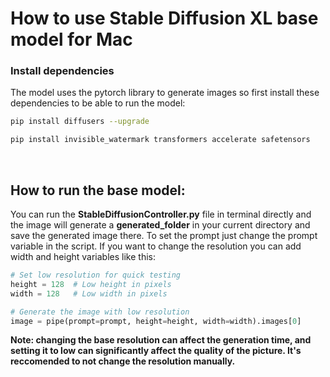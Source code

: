 # How to use Stable Diffusion XL base model for Mac



### Install dependencies
The model uses the pytorch library to generate images so first install these dependencies to be able to run the model:
```bash
pip install diffusers --upgrade
```
```bash
pip install invisible_watermark transformers accelerate safetensors
```

<br>

## How to run the base model:
You can run the  **StableDiffusionController.py** file in terminal directly and the image will generate a **generated_folder** in your current directory and save the generated image there.
To set the prompt just change the prompt variable in the script.
If you want to change the resolution you can add width and height variables like this:
```python
# Set low resolution for quick testing
height = 128  # Low height in pixels
width = 128   # Low width in pixels

# Generate the image with low resolution
image = pipe(prompt=prompt, height=height, width=width).images[0]
```
**Note: changing the base resolution can affect the generation time, and setting it to low can significantly affect the quality of the picture. It's reccomended to not change the resolution manually.**
